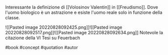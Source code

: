 Interessante la definizione di [[Volosinov Valentin]] in [[Freudismo]]. Dove l'uomo biologico è un astrazione e esiste l'uomo reale solo in funzione della classe.

![[Pasted image 20220828092425.png]]![[Pasted image 20220828092517.png]]![[Pasted image 20220828092634.png]]
Notevole la citazione della VI Tesi su Feuerbach


#book 
#concept 
#quotation 
#autor 